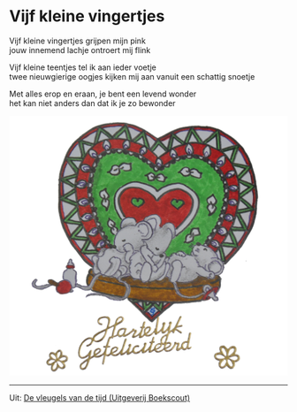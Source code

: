 # Vijf kleine vingertjes

Vijf kleine vingertjes grijpen mijn pink\
jouw innemend lachje ontroert mij flink

Vijf kleine teentjes tel ik aan ieder voetje\
twee nieuwgierige oogjes kijken mij aan vanuit een schattig snoetje

Met alles erop en eraan, je bent een levend wonder\
het kan niet anders dan dat ik je zo bewonder

![logo](geboorte.png)

---
Uit: [De vleugels van de tijd (Uitgeverij Boekscout)](https://www.boekscout.nl/shop2/boek.php?bid=6598)
